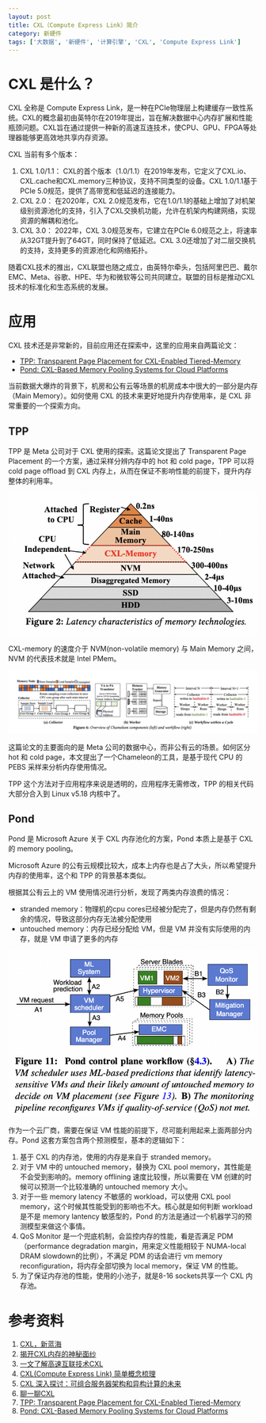 ```yaml
---
layout: post
title: CXL（Compute Express Link）简介
category: 新硬件
tags: ['大数据', '新硬件', '计算引擎', 'CXL', 'Compute Express Link']
---
```


# CXL 是什么？

CXL 全称是 Compute Express Link，是一种在PCIe物理层上构建缓存一致性系统。CXL的概念最初由英特尔在2019年提出，旨在解决数据中心内存扩展和性能瓶颈问题。CXL旨在通过提供一种新的高速互连技术，使CPU、GPU、FPGA等处理器能够更高效地共享内存资源。

CXL 当前有多个版本：
1. CXL 1.0/1.1： CXL的首个版本（1.0/1.1）在2019年发布，它定义了CXL.io、CXL.cache和CXL.memory三种协议，支持不同类型的设备。CXL 1.0/1.1基于PCIe 5.0规范，提供了高带宽和低延迟的连接能力。
2. CXL 2.0： 在2020年，CXL 2.0规范发布，它在1.0/1.1的基础上增加了对机架级别资源池化的支持，引入了CXL交换机功能，允许在机架内构建网络，实现资源的解耦和池化。
3. CXL 3.0： 2022年，CXL 3.0规范发布，它建立在PCIe 6.0规范之上，将速率从32GT提升到了64GT，同时保持了低延迟。CXL 3.0还增加了对二层交换机的支持，支持更多的资源池化和网络拓扑。

随着CXL技术的推出，CXL联盟也随之成立，由英特尔牵头，包括阿里巴巴、戴尔EMC、Meta、谷歌、HPE、华为和微软等公司共同建立。联盟的目标是推动CXL技术的标准化和生态系统的发展。

# 应用

CXL 技术还是非常新的，目前应用还在探索中，这里的应用来自两篇论文：
* [TPP: Transparent Page Placement for CXL-Enabled Tiered-Memory](https://arxiv.org/pdf/2206.02878.pdf)
* [Pond: CXL-Based Memory Pooling Systems for Cloud Platforms](https://arxiv.org/pdf/2203.00241.pdf)

当前数据大爆炸的背景下，机房和公有云等场景的机房成本中很大的一部分是内存（Main Memory）。如何使用 CXL 的技术来更好地提升内存使用率，是 CXL 非常重要的一个探索方向。

## TPP

TPP 是 Meta 公司对于 CXL 使用的探索。这篇论文提出了 Transparent Page Placement 的一个方案，通过采样分辨内存中的 hot 和 cold page，TPP 可以将 cold page offload 到 CXL 内存上，从而在保证不影响性能的前提下，提升内存整体的利用率。

![memory lantency](/assets/blog/intro-to-cxl/TPP-fig-2.png)

CXL-memory 的速度介于 NVM(non-volatile memory) 与 Main Memory 之间，NVM 的代表技术就是 Intel PMem。


![Chameleon](/assets/blog/intro-to-cxl/TPP-fig-6.jpg)

这篇论文的主要面向的是 Meta 公司的数据中心，而非公有云的场景。如何区分 hot 和 cold page，本文提出了一个Chameleon的工具，是基于现代 CPU 的 PEBS 采样来分析内存使用情况。

TPP 这个方法对于应用程序来说是透明的，应用程序无需修改，TPP 的相关代码大部分合入到 Linux v5.18 内核中了。

## Pond

Pond 是 Microsoft Azure 关于 CXL 内存池化的方案，Pond 本质上是基于 CXL 的 memory pooling。

Microsoft Azure 的公有云规模比较大，成本上内存也是占了大头，所以希望提升内存的使用率，这个和 TPP 的背景基本类似。

根据其公有云上的 VM 使用情况进行分析，发现了两类内存浪费的情况：
* stranded memory：物理机的cpu cores已经被分配完了，但是内存仍然有剩余的情况，导致这部分内存无法被分配使用
* untouched memory：内存已经分配给 VM，但是 VM 并没有实际使用的内存，就是 VM 申请了更多的内存

![Pond](/assets/blog/intro-to-cxl/Pond-fig-11.png)

作为一个云厂商，需要在保证 VM 性能的前提下，尽可能利用起来上面两部分内存。Pond 这套方案包含两个预测模型，基本的逻辑如下：

1. 基于 CXL 的内存池，使用的内存是来自于 stranded memory。
2. 对于 VM 中的 untouched memory，替换为 CXL pool memory，其性能是不会受到影响的。memory offlining 速度比较慢，所以需要在 VM 创建的时候可以预测一个比较准确的 untouched memory 大小。
3. 对于一些 memory latency 不敏感的 workload，可以使用 CXL pool memory，这个时候其性能受到的影响也不大。核心就是如何判断 workload 是不是 memory lantency 敏感型的，Pond 的方法是通过一个机器学习的预测模型来做这个事情。
4. QoS Monitor 是一个兜底机制，会监控内存的性能，看是否满足 PDM（performance degradation margin，用来定义性能相较于 NUMA-local DRAM slowdown的比例），不满足 PDM 的话会进行 vm memory reconfiguration，将内存全部切换为 local memory，保证 VM 的性能。
5. 为了保证内存池的性能，使用的小池子，就是8-16 sockets共享一个 CXL 内存池。

# 参考资料

1. [CXL，新蓝海](https://36kr.com/p/2487688683116672)
2. [揭开CXL内存的神秘面纱](https://36kr.com/p/2210270994494850)
3. [一文了解高速互联技术CXL](https://www.sdnlab.com/26401.html)
4. [CXL(Compute Express Link) 简单概念梳理](https://zhuanlan.zhihu.com/p/629244470)
5. [CXL 深入探讨：可组合服务器架构和异构计算的未来](https://zhuanlan.zhihu.com/p/628518077)
6. [聊一聊CXL](https://zhuanlan.zhihu.com/p/466870704)
7. [TPP: Transparent Page Placement for CXL-Enabled Tiered-Memory](https://arxiv.org/pdf/2206.02878.pdf)
8. [Pond: CXL-Based Memory Pooling Systems for Cloud Platforms](https://arxiv.org/pdf/2203.00241.pdf)